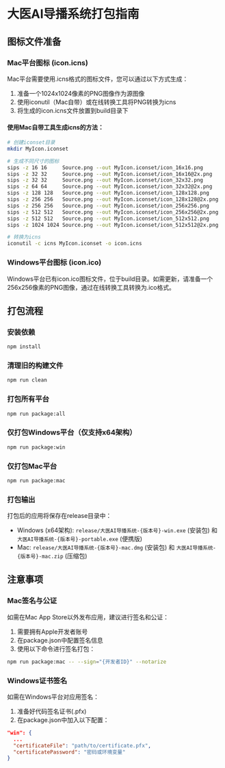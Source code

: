# 大医AI导播系统打包指南

## 图标文件准备

### Mac平台图标 (icon.icns)
Mac平台需要使用.icns格式的图标文件，您可以通过以下方式生成：

1. 准备一个1024x1024像素的PNG图像作为源图像
2. 使用iconutil（Mac自带）或在线转换工具将PNG转换为icns
3. 将生成的icon.icns文件放置到build目录下

#### 使用Mac自带工具生成icns的方法：

```bash
# 创建iconset目录
mkdir MyIcon.iconset

# 生成不同尺寸的图标
sips -z 16 16     Source.png --out MyIcon.iconset/icon_16x16.png
sips -z 32 32     Source.png --out MyIcon.iconset/icon_16x16@2x.png
sips -z 32 32     Source.png --out MyIcon.iconset/icon_32x32.png
sips -z 64 64     Source.png --out MyIcon.iconset/icon_32x32@2x.png
sips -z 128 128   Source.png --out MyIcon.iconset/icon_128x128.png
sips -z 256 256   Source.png --out MyIcon.iconset/icon_128x128@2x.png
sips -z 256 256   Source.png --out MyIcon.iconset/icon_256x256.png
sips -z 512 512   Source.png --out MyIcon.iconset/icon_256x256@2x.png
sips -z 512 512   Source.png --out MyIcon.iconset/icon_512x512.png
sips -z 1024 1024 Source.png --out MyIcon.iconset/icon_512x512@2x.png

# 转换为icns
iconutil -c icns MyIcon.iconset -o icon.icns
```

### Windows平台图标 (icon.ico)
Windows平台已有icon.ico图标文件，位于build目录。如需更新，请准备一个256x256像素的PNG图像，通过在线转换工具转换为.ico格式。

## 打包流程

### 安装依赖
```bash
npm install
```

### 清理旧的构建文件
```bash
npm run clean
```

### 打包所有平台
```bash
npm run package:all
```

### 仅打包Windows平台（仅支持x64架构）
```bash
npm run package:win
```

### 仅打包Mac平台
```bash
npm run package:mac
```

### 打包输出
打包后的应用将保存在release目录中：
- Windows (x64架构): `release/大医AI导播系统-{版本号}-win.exe` (安装包) 和 `大医AI导播系统-{版本号}-portable.exe` (便携版)
- Mac: `release/大医AI导播系统-{版本号}-mac.dmg` (安装包) 和 `大医AI导播系统-{版本号}-mac.zip` (压缩包)

## 注意事项

### Mac签名与公证
如需在Mac App Store以外发布应用，建议进行签名和公证：

1. 需要拥有Apple开发者账号
2. 在package.json中配置签名信息
3. 使用以下命令进行签名打包：
```bash
npm run package:mac -- --sign="{开发者ID}" --notarize
```

### Windows证书签名
如需在Windows平台对应用签名：

1. 准备好代码签名证书(.pfx)
2. 在package.json中加入以下配置：
```json
"win": {
  ...
  "certificateFile": "path/to/certificate.pfx",
  "certificatePassword": "密码或环境变量"
}
``` 